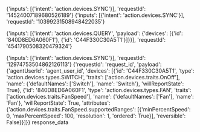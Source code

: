 {'inputs': [{'intent': 'action.devices.SYNC'}], 'requestId': '14524007189680526189'}
{'inputs': [{'intent': 'action.devices.SYNC'}], 'requestId': '10399231508948422035'}

{'inputs': [{'intent': 'action.devices.QUERY', 'payload': {'devices': [{'id': '840D8ED6A060F1'}, {'id': 'C44F330C30A5T1'}]}}], 'requestId': '4541790508320479324'}


{'inputs': [{'intent': 'action.devices.SYNC'}], 'requestId': '12974753504862126113'}
{'requestId': 'request_id', 'payload': {'agentUserId': 'agent_user_id', 'devices': [{'id': 'C44F330C30A5T1', 'type': 'action.devices.types.SWITCH', 'traits': ['action.devices.traits.OnOff'], 'name': {'defaultNames': ['Switch'], 'name': 'Switch'}, 'willReportState': True}, {'id': '840D8ED6A060F1', 'type': 'action.devices.types.FAN', 'traits': ['action.devices.traits.FanSpeed'], 'name': {'defaultNames': ['Fan'], 'name': 'Fan'}, 'willReportState': True, 'attributes': {'action.devices.traits.FanSpeed.supportedRanges': [{'minPercentSpeed': 0, 'maxPercentSpeed': 100, 'resolution': 1, 'ordered': True}], 'reversible': False}}]}} response_data